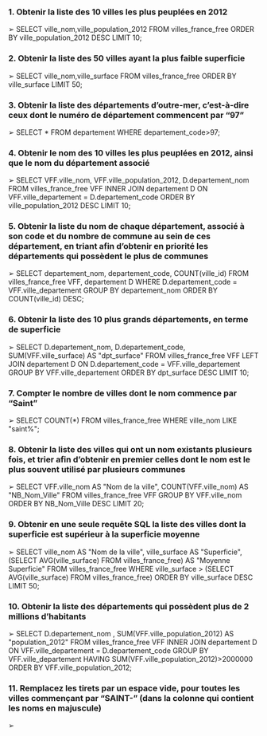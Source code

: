 ### 1. Obtenir la liste des 10 villes les plus peuplées en 2012
➢ SELECT ville_nom,ville_population_2012 FROM villes_france_free 
ORDER BY ville_population_2012 DESC 
LIMIT 10;
### 2. Obtenir la liste des 50 villes ayant la plus faible superficie
➢ SELECT ville_nom,ville_surface FROM villes_france_free 
ORDER BY ville_surface
LIMIT 50;
### 3. Obtenir la liste des départements d’outre-mer, c’est-à-dire ceux dont le numéro de département commencent par “97”
➢ SELECT * FROM departement WHERE departement_code>97; 
### 4. Obtenir le nom des 10 villes les plus peuplées en 2012, ainsi que le nom du département associé
➢ SELECT VFF.ville_nom, VFF.ville_population_2012, D.departement_nom 
FROM villes_france_free VFF 
INNER JOIN departement D ON VFF.ville_departement = D.departement_code 
ORDER BY ville_population_2012 DESC 
LIMIT 10;
### 5. Obtenir la liste du nom de chaque département, associé à son code et du nombre de commune au sein de ces département, en triant afin d’obtenir en priorité les départements qui possèdent le plus de communes
➢ SELECT departement_nom, departement_code, COUNT(ville_id) 
FROM villes_france_free VFF, departement D 
WHERE D.departement_code = VFF.ville_departement 
GROUP BY departement_nom 
ORDER BY COUNT(ville_id) DESC;
### 6. Obtenir la liste des 10 plus grands départements, en terme de superficie
➢ SELECT D.departement_nom, D.departement_code, SUM(VFF.ville_surface) AS "dpt_surface" 
FROM villes_france_free VFF 
LEFT JOIN departement D ON D.departement_code = VFF.ville_departement 
GROUP BY VFF.ville_departement 
ORDER BY dpt_surface DESC 
LIMIT 10;
### 7. Compter le nombre de villes dont le nom commence par “Saint”
➢ SELECT COUNT(*) FROM villes_france_free WHERE ville_nom LIKE "saint%";
### 8. Obtenir la liste des villes qui ont un nom existants plusieurs fois, et trier afin d’obtenir en premier celles dont le nom est le plus souvent utilisé par plusieurs communes
➢ SELECT VFF.ville_nom AS "Nom de la ville", COUNT(VFF.ville_nom) AS "NB_Nom_Ville" 
FROM villes_france_free VFF 
GROUP BY VFF.ville_nom 
ORDER BY NB_Nom_Ville DESC 
LIMIT 20;

### 9. Obtenir en une seule requête SQL la liste des villes dont la superficie est supérieur à la superficie moyenne
➢ SELECT ville_nom AS "Nom de la ville", ville_surface AS "Superficie", (SELECT AVG(ville_surface) FROM villes_france_free) AS "Moyenne Superficie" 
FROM villes_france_free 
WHERE ville_surface > (SELECT AVG(ville_surface) FROM villes_france_free) ORDER BY ville_surface DESC 
LIMIT 50;
### 10. Obtenir la liste des départements qui possèdent plus de 2 millions d’habitants
➢ SELECT D.departement_nom , SUM(VFF.ville_population_2012) AS "population_2012" 
FROM villes_france_free VFF 
INNER JOIN departement D ON VFF.ville_departement = D.departement_code 
GROUP BY VFF.ville_departement 
HAVING SUM(VFF.ville_population_2012)>2000000 
ORDER BY VFF.ville_population_2012;
### 11. Remplacez les tirets par un espace vide, pour toutes les villes commençant par “SAINT-” (dans la colonne qui contient les noms en majuscule)
➢ 